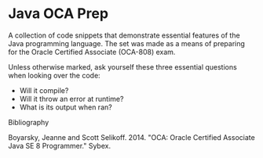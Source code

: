 # Java OCA Prep

A collection of code snippets that demonstrate essential features of the Java programming language. The set was made as a means of preparing for the Oracle Certified Associate (OCA-808) exam. 

Unless otherwise marked, ask yourself these three essential questions when looking over the code:

* Will it compile?
* Will it throw an error at runtime?
* What is its output when ran?

Bibliography

Boyarsky, Jeanne and Scott Selikoff. 2014. "OCA: Oracle Certified Associate Java SE 8 Programmer." Sybex.
